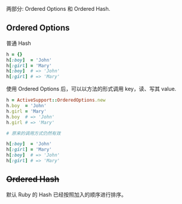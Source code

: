 两部分: Ordered Options 和 Ordered Hash.

## Ordered Options

普通 Hash

```ruby
h = {}
h[:boy]  = 'John'
h[:girl] = 'Mary'
h[:boy]  # => 'John'
h[:girl] # => 'Mary'
```

使用 Ordered Options 后，可以以方法的形式调用 key，读、写其 value.

```ruby
h = ActiveSupport::OrderedOptions.new
h.boy  = 'John'
h.girl = 'Mary'
h.boy  # => 'John'
h.girl # => 'Mary'

# 原来的调用方式仍然有效

h[:boy]  = 'John'
h[:girl] = 'Mary'
h[:boy]  # => 'John'
h[:girl] # => 'Mary'
```

## ~~Ordered Hash~~

默认 Ruby 的 Hash 已经按照加入的顺序进行排序。
